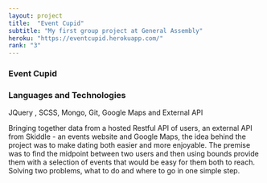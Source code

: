 ```yaml
---
layout: project
title:  "Event Cupid"
subtitle: "My first group project at General Assembly"
heroku: "https://eventcupid.herokuapp.com/"
rank: "3"
---
```

<h3>Event Cupid</h3>

<h3>Languages and Technologies</h3>

JQuery , SCSS, Mongo, Git, Google Maps and External API

Bringing together data from a hosted Restful API of users, an external API from Skiddle - an events website and Google Maps, the idea behind the project was to make dating both easier and more enjoyable. The premise was to find the midpoint between two users and then using bounds provide them with a selection of events that would be easy for them both to reach. Solving two problems, what to do and where to go in one simple step.
